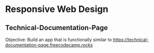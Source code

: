 # Responsive Web Design
## Technical-Documentation-Page

Objective: Build an app that is functionally similar to https://technical-documentation-page.freecodecamp.rocks
